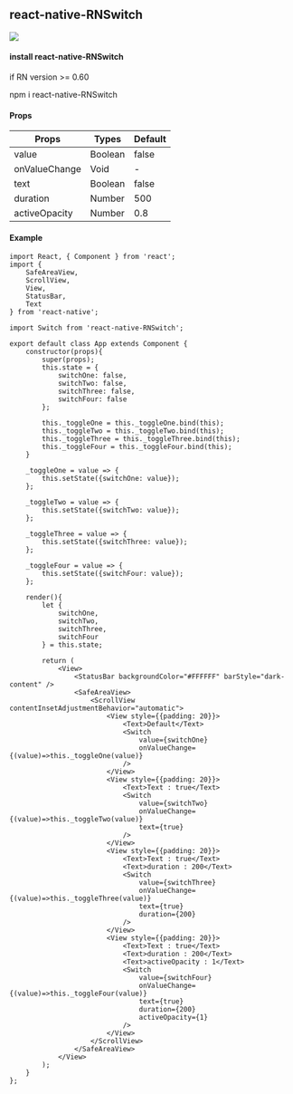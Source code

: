 ## react-native-RNSwitch

<img src="https://raw.githubusercontent.com/AmurKhoyetsyan/React-Native-RNSwitch/master/img/rns.gif" />

#### install react-native-RNSwitch

if RN version >= 0.60

npm i react-native-RNSwitch

#### Props

| Props            |  Types          | Default         |
| ---------------- | ----------------| ----------------|
| value            | Boolean         | false           |
| onValueChange    | Void            | -               |
| text             | Boolean         | false           |
| duration         | Number          | 500             |
| activeOpacity    | Number          | 0.8             |

#### Example

    import React, { Component } from 'react';
    import {
        SafeAreaView,
        ScrollView,
        View,
        StatusBar,
        Text
    } from 'react-native';

    import Switch from 'react-native-RNSwitch';

    export default class App extends Component {
        constructor(props){
            super(props);
            this.state = {
                switchOne: false,
                switchTwo: false,
                switchThree: false,
                switchFour: false
            };

            this._toggleOne = this._toggleOne.bind(this);
            this._toggleTwo = this._toggleTwo.bind(this);
            this._toggleThree = this._toggleThree.bind(this);
            this._toggleFour = this._toggleFour.bind(this);
        }

        _toggleOne = value => {
            this.setState({switchOne: value});
        };

        _toggleTwo = value => {
            this.setState({switchTwo: value});
        };

        _toggleThree = value => {
            this.setState({switchThree: value});
        };

        _toggleFour = value => {
            this.setState({switchFour: value});
        };

        render(){
            let {
                switchOne,
                switchTwo,
                switchThree,
                switchFour
            } = this.state;

            return (
                <View>
                    <StatusBar backgroundColor="#FFFFFF" barStyle="dark-content" />
                    <SafeAreaView>
                        <ScrollView contentInsetAdjustmentBehavior="automatic">
                            <View style={{padding: 20}}>
                                <Text>Default</Text>
                                <Switch
                                    value={switchOne}
                                    onValueChange={(value)=>this._toggleOne(value)}
                                />
                            </View>
                            <View style={{padding: 20}}>
                                <Text>Text : true</Text>
                                <Switch
                                    value={switchTwo}
                                    onValueChange={(value)=>this._toggleTwo(value)}
                                    text={true}
                                />
                            </View>
                            <View style={{padding: 20}}>
                                <Text>Text : true</Text>
                                <Text>duration : 200</Text>
                                <Switch
                                    value={switchThree}
                                    onValueChange={(value)=>this._toggleThree(value)}
                                    text={true}
                                    duration={200}
                                />
                            </View>
                            <View style={{padding: 20}}>
                                <Text>Text : true</Text>
                                <Text>duration : 200</Text>
                                <Text>activeOpacity : 1</Text>
                                <Switch
                                    value={switchFour}
                                    onValueChange={(value)=>this._toggleFour(value)}
                                    text={true}
                                    duration={200}
                                    activeOpacity={1}
                                />
                            </View>
                        </ScrollView>
                    </SafeAreaView>
                </View>
            );
        }
    };